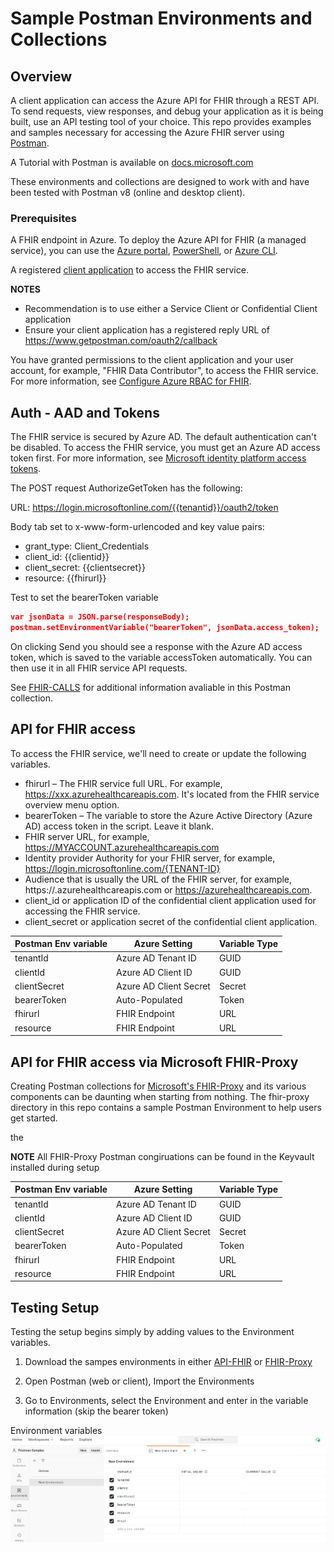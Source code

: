 # Sample Postman Environments and Collections 


## Overview 
A client application can access the Azure API for FHIR through a REST API. To send requests, view responses, and debug your application as it is being built, use an API testing tool of your choice. This repo provides examples and samples necessary for accessing the Azure FHIR server using [Postman](https://www.postman.com/).

A Tutorial with Postman is available on [docs.microsoft.com](https://docs.microsoft.com/en-us/azure/healthcare-apis/azure-api-for-fhir/access-fhir-postman-tutorial)

These environments and collections are designed to work with and have been tested with Postman v8 (online and desktop client).


### Prerequisites
A FHIR endpoint in Azure.  To deploy the Azure API for FHIR (a managed service), you can use the [Azure portal](https://docs.microsoft.com/en-us/azure/healthcare-apis/azure-api-for-fhir/fhir-paas-portal-quickstart), [PowerShell](https://docs.microsoft.com/en-us/azure/healthcare-apis/azure-api-for-fhir/fhir-paas-powershell-quickstart), or [Azure CLI](https://docs.microsoft.com/en-us/azure/healthcare-apis/azure-api-for-fhir/fhir-paas-cli-quickstart).

A registered [client application](https://docs.microsoft.com/en-us/azure/healthcare-apis/azure-api-for-fhir/register-confidential-azure-ad-client-app) to access the FHIR service.

__NOTES__ 
- Recommendation is to use either a Service Client or Confidential Client application
- Ensure your client application has a registered reply URL of https://www.getpostman.com/oauth2/callback

You have granted permissions to the client application and your user account, for example, "FHIR Data Contributor", to access the FHIR service. For more information, see [Configure Azure RBAC for FHIR](https://docs.microsoft.com/en-us/azure/healthcare-apis/azure-api-for-fhir/configure-azure-rbac).


## Auth - AAD and Tokens 
The FHIR service is secured by Azure AD. The default authentication can't be disabled. To access the FHIR service, you must get an Azure AD access token first. For more information, see [Microsoft identity platform access tokens](https://docs.microsoft.com/en-us/azure/active-directory/develop/access-tokens).

The POST request AuthorizeGetToken has the following:

URL: https://login.microsoftonline.com/{{tenantid}}/oauth2/token

Body tab set to x-www-form-urlencoded and key value pairs:
- grant_type: Client_Credentials
- client_id: {{clientid}}
- client_secret: {{clientsecret}}
- resource: {{fhirurl}}

Test to set the bearerToken variable
```json
var jsonData = JSON.parse(responseBody);
postman.setEnvironmentVariable("bearerToken", jsonData.access_token);
```
On clicking Send you should see a response with the Azure AD access token, which is saved to the variable accessToken automatically. You can then use it in all FHIR service API requests.

See [FHIR-CALLS](./docs/fhirCalls.md) for additional information avaliable in this Postman collection. 

 
## API for FHIR access
To access the FHIR service, we'll need to create or update the following variables.

- fhirurl – The FHIR service full URL. For example, https://xxx.azurehealthcareapis.com. It's located from the FHIR service overview menu option.
- bearerToken – The variable to store the Azure Active Directory (Azure AD) access token in the script. Leave it blank.
- FHIR server URL, for example, https://MYACCOUNT.azurehealthcareapis.com
- Identity provider Authority for your FHIR server, for example, https://login.microsoftonline.com/{TENANT-ID}
- Audience that is usually the URL of the FHIR server, for example, https://<FHIR-SERVER-NAME>.azurehealthcareapis.com or https://azurehealthcareapis.com.
- client_id or application ID of the confidential client application used for accessing the FHIR service.
- client_secret or application secret of the confidential client application.

Postman Env variable | Azure Setting          | Variable Type 
---------------------|------------------------|--------------
tenantId             | Azure AD Tenant ID     | GUID 
clientId             | Azure AD Client ID     | GUID
clientSecret         | Azure AD Client Secret | Secret 
bearerToken          | Auto-Populated         | Token
fhirurl              | FHIR Endpoint          | URL
resource             | FHIR Endpoint          | URL


## API for FHIR access via Microsoft FHIR-Proxy 
Creating Postman collections for [Microsoft's FHIR-Proxy](https://github.com/microsoft/fhir-proxy) and its various components can be daunting when starting from nothing.  The fhir-proxy directory in this repo contains a sample Postman Environment to help users get started. 

the 

__NOTE__ All FHIR-Proxy Postman congiruations can be found in the Keyvault installed during setup 

Postman Env variable | Azure Setting          | Variable Type 
---------------------|------------------------|--------------
tenantId             | Azure AD Tenant ID     | GUID 
clientId             | Azure AD Client ID     | GUID
clientSecret         | Azure AD Client Secret | Secret 
bearerToken          | Auto-Populated         | Token
fhirurl              | FHIR Endpoint          | URL
resource             | FHIR Endpoint          | URL


## Testing Setup 
Testing the setup begins simply by adding values to the Environment variables.

1) Download the sampes environments in either [API-FHIR](https://github.com/daemel/fhir-postman/tree/main/api-for-fhir) or [FHIR-Proxy](https://github.com/daemel/fhir-postman/tree/main/fhir-proxy)   

2) Open Postman (web or client), Import the Environments 

3) Go to Environments, select the Environment and enter in the variable information (skip the bearer token)

Environment variables ![Environment_variables](./docs/images/environment_variables.png)

